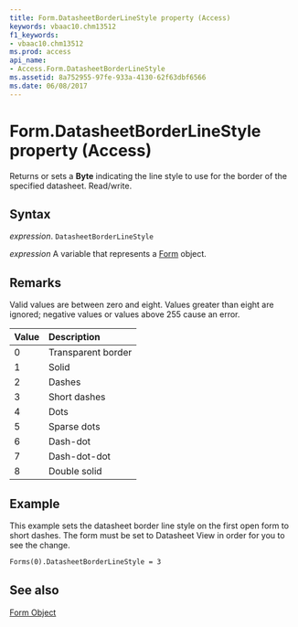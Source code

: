 ```yaml
---
title: Form.DatasheetBorderLineStyle property (Access)
keywords: vbaac10.chm13512
f1_keywords:
- vbaac10.chm13512
ms.prod: access
api_name:
- Access.Form.DatasheetBorderLineStyle
ms.assetid: 8a752955-97fe-933a-4130-62f63dbf6566
ms.date: 06/08/2017
---
```



# Form.DatasheetBorderLineStyle property (Access)

Returns or sets a  **Byte** indicating the line style to use for the border of the specified datasheet. Read/write.


## Syntax

_expression_. `DatasheetBorderLineStyle`

_expression_ A variable that represents a [Form](Access.Form.md) object.


## Remarks

Valid values are between zero and eight. Values greater than eight are ignored; negative values or values above 255 cause an error.



|**Value**|**Description**|
|:-----|:-----|
|0|Transparent border|
|1|Solid|
|2|Dashes|
|3|Short dashes|
|4|Dots|
|5|Sparse dots|
|6|Dash-dot|
|7|Dash-dot-dot|
|8|Double solid|

## Example

This example sets the datasheet border line style on the first open form to short dashes. The form must be set to Datasheet View in order for you to see the change.


```vb
Forms(0).DatasheetBorderLineStyle = 3 

```


## See also


[Form Object](Access.Form.md)

